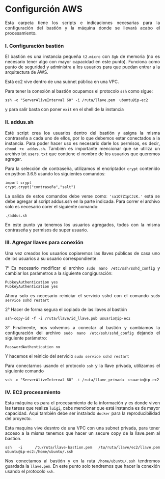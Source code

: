 <div class="tip" markdown="1">

# Configurción AWS
<div align="justify">

Esta carpeta tiene los scripts e indicaciones necesarias para la configuración del bastión y la máquina donde se llevará acabo el procesamiento.

### I. Configuración bastión

El bastión es una instancia pequeña `t2.micro`  con `8gb` de memoria (no es necesario tener algo con mayor capacidad en este punto). Funciona como punto de seguridad y administra a los usuarios para que puedan entrar a la arquitectura de AWS.

Está ec2 vive dentro de una subnet pública en una VPC.

Para tener la conexión al bastión ocupamos el protocolo `ssh` como sigue:
```
ssh -o "ServerAliveInterval 60" -i /ruta/llave.pem  ubuntu@ip-ec2
```
y para salir basta con poner `exit` en el shell de la instancia

### II. addus.sh

Esté script crea los usuarios dentro del bastión y asigna la misma contraseña a cada uno de ellos, por lo que debemos estar conectados a la instancia. Para poder hacer uso es necesario darle los permisos, es decir, ` chmod +x addus.sh`. También es importante mencionar que se utiliza un archivo txt `users.txt` que contiene el nombre de los usuarios que queremos agregar.

Para la selección de contraseña, utilizamos el encriptador `crypt` contenido en python 3.6.5 usando los siguientes comandos:

```
import crypt
crypt.crypt("contraseña","salt")
```
La salida de estos comandos debe verse como: ` 'sa1O7Z1pCJzK.' ` está se debe agregar al script addus.ssh en la parte indicada. Para correr el archivo solo es necesario corer el siguiente comando:
 ```
 ./addus.sh
 ```
En este punto ya tenemos los usuarios agregados, todos con la misma contraseña y permisos de super usuario.

### III.  Agregar llaves para conexión

Una vez creados los usuarios copiaremos las llaves públicas de casa uno de los usuarios a su usuario correspondiente.

1° Es necesario modificar el archivo `sudo nano /etc/ssh/sshd_config` y cambiar los parámetros a la siguiente congiguración:

```
PubkeyAuthentication yes
PubkeyAuthentication yes
```
Ahora solo es necesario reiniciar el servicio sshd con el comando `sudo service sshd restart `

2° Hacer de forma segura el copiado de las llaves al bastión

```
ssh-copy-id -f -i /ruta/llave/id_llave.pub usuario@ip-ec2
```

3° Finalmente, nos volvemos a conectar al bastión y cambiamos la configuración del archivo `sudo nano /etc/ssh/sshd_config` dejando el siguiente parámetro:
```
PasswordAuthentication no
```

Y hacemos el reinicio del servicio `sudo service sshd restart `

Para conectarnos usando el protocolo `ssh`  y la llave privada, utilizamos el siguiente comando
```
ssh -o "ServerAliveInterval 60" -i /ruta/llave_privada  usuario@ip-ec2
```

### IV. EC2 procesamiento

Esta máquina es para el procesamiento de la información y es donde viven las tareas que realiza `luigi`, cabe mencionar que está instancia es de mayor capacidad. Aquí también debe ser instalado `docker` para la reproducibilidad del proyecto.

Esta maquina vive desntro de una VPC con una subnet privada, para tener acceso a la misma tenemos que hacer un secure copy de la llave.pem al bastion.

```
ssh -i  /tu/ruta/llave-bastion.pem /tu/ruta/llave/ec2/llave.pem ubuntu@ip-ec2:/home/ubuntu/.ssh
```

Nos conectamos al bastión y en la ruta `/home/ubuntu/.ssh` tendremos guardada la `llave.pem`. En este punto solo tendremos que hacer la conexión usando el protocolo `ssh`.

</div>
